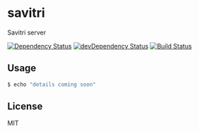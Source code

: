 # savitri

Savitri server

[![Dependency Status](https://david-dm.org/savitri/savitri.svg)](https://david-dm.org/savitri/savitri)
[![devDependency Status](https://david-dm.org/savitri/savitri/dev-status.svg?theme=shields.io)](https://david-dm.org/savitri/savitri#info=devDependencies)
[![Build Status](https://travis-ci.org/savitri/savitri.svg?branch=master)](https://travis-ci.org/savitri/savitri)


## Usage

```bash
$ echo "details coming soon"
```


## License

MIT
